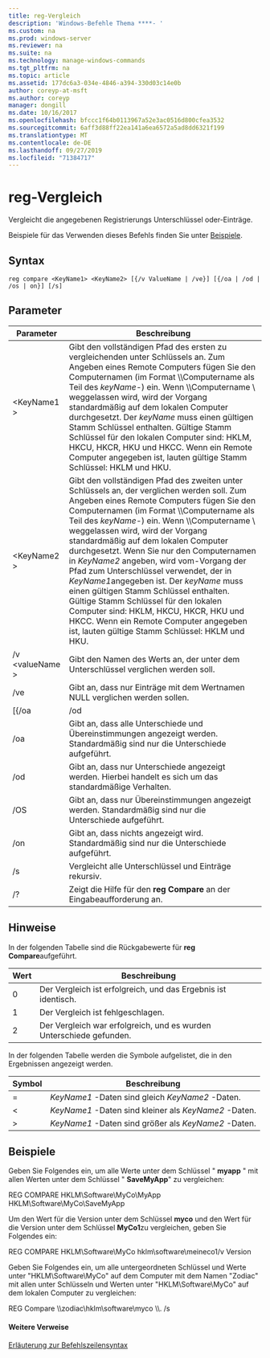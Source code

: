 ```yaml
---
title: reg-Vergleich
description: 'Windows-Befehle Thema ****- '
ms.custom: na
ms.prod: windows-server
ms.reviewer: na
ms.suite: na
ms.technology: manage-windows-commands
ms.tgt_pltfrm: na
ms.topic: article
ms.assetid: 177dc6a3-034e-4846-a394-330d03c14e0b
author: coreyp-at-msft
ms.author: coreyp
manager: dongill
ms.date: 10/16/2017
ms.openlocfilehash: bfccc1f64b0113967a52e3ac0516d800cfea3532
ms.sourcegitcommit: 6aff3d88ff22ea141a6ea6572a5ad8dd6321f199
ms.translationtype: MT
ms.contentlocale: de-DE
ms.lasthandoff: 09/27/2019
ms.locfileid: "71384717"
---
```

# <a name="reg-compare"></a>reg-Vergleich



Vergleicht die angegebenen Registrierungs Unterschlüssel oder-Einträge.

Beispiele für das Verwenden dieses Befehls finden Sie unter [Beispiele](#BKMK_examples).

## <a name="syntax"></a>Syntax

```
reg compare <KeyName1> <KeyName2> [{/v ValueName | /ve}] [{/oa | /od | /os | on}] [/s]
```

## <a name="parameters"></a>Parameter

|    Parameter    |                                                                                                                                                                                                                                                                                          Beschreibung                                                                                                                                                                                                                                                                                           |
|-----------------|------------------------------------------------------------------------------------------------------------------------------------------------------------------------------------------------------------------------------------------------------------------------------------------------------------------------------------------------------------------------------------------------------------------------------------------------------------------------------------------------------------------------------------------------------------------------------------------------|
|   \<KeyName1 >   |                                                               Gibt den vollständigen Pfad des ersten zu vergleichenden unter Schlüssels an. Zum Angeben eines Remote Computers fügen Sie den Computernamen (im Format \\\\Computername als Teil des *keyName*-\) ein. Wenn \\\\Computername \ weggelassen wird, wird der Vorgang standardmäßig auf dem lokalen Computer durchgesetzt. Der *keyName* muss einen gültigen Stamm Schlüssel enthalten. Gültige Stamm Schlüssel für den lokalen Computer sind: HKLM, HKCU, HKCR, HKU und HKCC. Wenn ein Remote Computer angegeben ist, lauten gültige Stamm Schlüssel: HKLM und HKU.                                                                |
|   \<KeyName2 >   | Gibt den vollständigen Pfad des zweiten unter Schlüssels an, der verglichen werden soll. Zum Angeben eines Remote Computers fügen Sie den Computernamen (im Format \\\\Computername als Teil des *keyName*-\) ein. Wenn \\\\Computername \ weggelassen wird, wird der Vorgang standardmäßig auf dem lokalen Computer durchgesetzt. Wenn Sie nur den Computernamen in *KeyName2* angeben, wird vom-Vorgang der Pfad zum Unterschlüssel verwendet, der in *KeyName1*angegeben ist. Der *keyName* muss einen gültigen Stamm Schlüssel enthalten. Gültige Stamm Schlüssel für den lokalen Computer sind: HKLM, HKCU, HKCR, HKU und HKCC. Wenn ein Remote Computer angegeben ist, lauten gültige Stamm Schlüssel: HKLM und HKU. |
| /v \<valueName > |                                                                                                                                                                                                                                                                     Gibt den Namen des Werts an, der unter dem Unterschlüssel verglichen werden soll.                                                                                                                                                                                                                                                                      |
|       /ve       |                                                                                                                                                                                                                                                         Gibt an, dass nur Einträge mit dem Wertnamen NULL verglichen werden sollen.                                                                                                                                                                                                                                                         |
|      [{/oa      |                                                                                                                                                                                                                                                                                              /od                                                                                                                                                                                                                                                                                               |
|       /oa       |                                                                                                                                                                                                                                             Gibt an, dass alle Unterschiede und Übereinstimmungen angezeigt werden. Standardmäßig sind nur die Unterschiede aufgeführt.                                                                                                                                                                                                                                             |
|       /od       |                                                                                                                                                                                                                                                          Gibt an, dass nur Unterschiede angezeigt werden. Hierbei handelt es sich um das standardmäßige Verhalten.                                                                                                                                                                                                                                                          |
|       /OS       |                                                                                                                                                                                                                                                    Gibt an, dass nur Übereinstimmungen angezeigt werden. Standardmäßig sind nur die Unterschiede aufgeführt.                                                                                                                                                                                                                                                     |
|       /on       |                                                                                                                                                                                                                                                       Gibt an, dass nichts angezeigt wird. Standardmäßig sind nur die Unterschiede aufgeführt.                                                                                                                                                                                                                                                        |
|       /s        |                                                                                                                                                                                                                                                                         Vergleicht alle Unterschlüssel und Einträge rekursiv.                                                                                                                                                                                                                                                                          |
|       /?        |                                                                                                                                                                                                                                                                    Zeigt die Hilfe für den **reg Compare** an der Eingabeaufforderung an.                                                                                                                                                                                                                                                                    |

## <a name="remarks"></a>Hinweise

In der folgenden Tabelle sind die Rückgabewerte für **reg Compare**aufgeführt.

|Wert|Beschreibung|
|-----|-----------|
|0|Der Vergleich ist erfolgreich, und das Ergebnis ist identisch.|
|1|Der Vergleich ist fehlgeschlagen.|
|2|Der Vergleich war erfolgreich, und es wurden Unterschiede gefunden.|

In der folgenden Tabelle werden die Symbole aufgelistet, die in den Ergebnissen angezeigt werden.

|Symbol|Beschreibung|
|------|-----------|
|=|*KeyName1* -Daten sind gleich *KeyName2* -Daten.|
|<|*KeyName1* -Daten sind kleiner als *KeyName2* -Daten.|
|>|*KeyName1* -Daten sind größer als *KeyName2* -Daten.|

## <a name="BKMK_examples"></a>Beispiele

Geben Sie Folgendes ein, um alle Werte unter dem Schlüssel " **myapp** " mit allen Werten unter dem Schlüssel " **SaveMyApp**" zu vergleichen:

REG COMPARE HKLM\Software\MyCo\MyApp HKLM\Software\MyCo\SaveMyApp

Um den Wert für die Version unter dem Schlüssel **myco** und den Wert für die Version unter dem Schlüssel **MyCo1**zu vergleichen, geben Sie Folgendes ein:

REG COMPARE HKLM\Software\MyCo hklm\software\meineco1/v Version

Geben Sie Folgendes ein, um alle untergeordneten Schlüssel und Werte unter "HKLM\Software\MyCo" auf dem Computer mit dem Namen "Zodiac" mit allen unter Schlüsseln und Werten unter "HKLM\Software\MyCo" auf dem lokalen Computer zu vergleichen:

REG Compare \\\\zodiac\hklm\software\myco \\\\. /s

#### <a name="additional-references"></a>Weitere Verweise

[Erläuterung zur Befehlszeilensyntax](command-line-syntax-key.md)